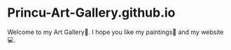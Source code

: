 # Princu-Art-Gallery.github.io

 Welcome to my Art Gallery🙂. I hope you like my paintings🎨 and my website 💻. 
